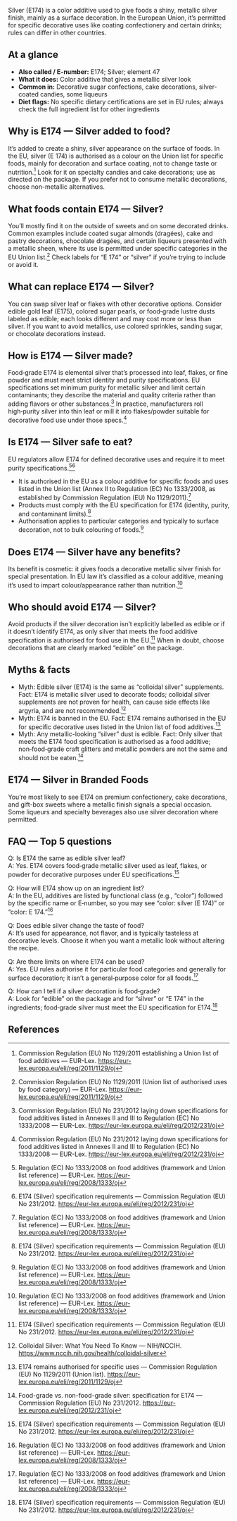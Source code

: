Silver (E174) is a color additive used to give foods a shiny, metallic silver finish, mainly as a surface decoration. In the European Union, it’s permitted for specific decorative uses like coating confectionery and certain drinks; rules can differ in other countries. <!--more-->

## At a glance
- **Also called / E-number:** E174; Silver; element 47  
- **What it does:** Color additive that gives a metallic silver look  
- **Common in:** Decorative sugar confections, cake decorations, silver-coated candies, some liqueurs  
- **Diet flags:** No specific dietary certifications are set in EU rules; always check the full ingredient list for other ingredients  

## Why is E174 — Silver added to food?
It’s added to create a shiny, silver appearance on the surface of foods. In the EU, silver (E 174) is authorised as a colour on the Union list for specific foods, mainly for decoration and surface coating, not to change taste or nutrition.[^1] Look for it on specialty candies and cake decorations; use as directed on the package. If you prefer not to consume metallic decorations, choose non-metallic alternatives.

## What foods contain E174 — Silver?
You’ll mostly find it on the outside of sweets and on some decorated drinks. Common examples include coated sugar almonds (dragées), cake and pastry decorations, chocolate dragées, and certain liqueurs presented with a metallic sheen, where its use is permitted under specific categories in the EU Union list.[^2] Check labels for “E 174” or “silver” if you’re trying to include or avoid it.

## What can replace E174 — Silver?
You can swap silver leaf or flakes with other decorative options. Consider edible gold leaf (E175), colored sugar pearls, or food‑grade lustre dusts labeled as edible; each looks different and may cost more or less than silver. If you want to avoid metallics, use colored sprinkles, sanding sugar, or chocolate decorations instead.

## How is E174 — Silver made?
Food‑grade E174 is elemental silver that’s processed into leaf, flakes, or fine powder and must meet strict identity and purity specifications. EU specifications set minimum purity for metallic silver and limit certain contaminants; they describe the material and quality criteria rather than adding flavors or other substances.[^3] In practice, manufacturers roll high‑purity silver into thin leaf or mill it into flakes/powder suitable for decorative food use under those specs.[^3]

## Is E174 — Silver safe to eat?
EU regulators allow E174 for defined decorative uses and require it to meet purity specifications.[^4][^5]
- It is authorised in the EU as a colour additive for specific foods and uses listed in the Union list (Annex II to Regulation (EC) No 1333/2008, as established by Commission Regulation (EU) No 1129/2011).[^4]
- Products must comply with the EU specification for E174 (identity, purity, and contaminant limits).[^5]
- Authorisation applies to particular categories and typically to surface decoration, not to bulk colouring of foods.[^4]

## Does E174 — Silver have any benefits?
Its benefit is cosmetic: it gives foods a decorative metallic silver finish for special presentation. In EU law it’s classified as a colour additive, meaning it’s used to impart colour/appearance rather than nutrition.[^4]

## Who should avoid E174 — Silver?
Avoid products if the silver decoration isn’t explicitly labelled as edible or if it doesn’t identify E174, as only silver that meets the food additive specification is authorised for food use in the EU.[^5] When in doubt, choose decorations that are clearly marked “edible” on the package.

## Myths & facts
- Myth: Edible silver (E174) is the same as “colloidal silver” supplements. Fact: E174 is metallic silver used to decorate foods; colloidal silver supplements are not proven for health, can cause side effects like argyria, and are not recommended.[^8]
- Myth: E174 is banned in the EU. Fact: E174 remains authorised in the EU for specific decorative uses listed in the Union list of food additives.[^9]
- Myth: Any metallic-looking “silver” dust is edible. Fact: Only silver that meets the E174 food specification is authorised as a food additive; non‑food‑grade craft glitters and metallic powders are not the same and should not be eaten.[^10]

## E174 — Silver in Branded Foods
You’re most likely to see E174 on premium confectionery, cake decorations, and gift-box sweets where a metallic finish signals a special occasion. Some liqueurs and specialty beverages also use silver decoration where permitted.

## FAQ — Top 5 questions
Q: Is E174 the same as edible silver leaf?  
A: Yes. E174 covers food‑grade metallic silver used as leaf, flakes, or powder for decorative purposes under EU specifications.[^5]

Q: How will E174 show up on an ingredient list?  
A: In the EU, additives are listed by functional class (e.g., “color”) followed by the specific name or E‑number, so you may see “color: silver (E 174)” or “color: E 174.”[^4]

Q: Does edible silver change the taste of food?  
A: It’s used for appearance, not flavor, and is typically tasteless at decorative levels. Choose it when you want a metallic look without altering the recipe.

Q: Are there limits on where E174 can be used?  
A: Yes. EU rules authorise it for particular food categories and generally for surface decoration; it isn’t a general‑purpose color for all foods.[^4]

Q: How can I tell if a silver decoration is food‑grade?  
A: Look for “edible” on the package and for “silver” or “E 174” in the ingredients; food‑grade silver must meet the EU specification for E174.[^5]

## References
[^1]: Commission Regulation (EU) No 1129/2011 establishing a Union list of food additives — EUR-Lex. https://eur-lex.europa.eu/eli/reg/2011/1129/oj
[^2]: Commission Regulation (EU) No 1129/2011 (Union list of authorised uses by food category) — EUR-Lex. https://eur-lex.europa.eu/eli/reg/2011/1129/oj
[^3]: Commission Regulation (EU) No 231/2012 laying down specifications for food additives listed in Annexes II and III to Regulation (EC) No 1333/2008 — EUR-Lex. https://eur-lex.europa.eu/eli/reg/2012/231/oj
[^4]: Regulation (EC) No 1333/2008 on food additives (framework and Union list reference) — EUR-Lex. https://eur-lex.europa.eu/eli/reg/2008/1333/oj
[^5]: E174 (Silver) specification requirements — Commission Regulation (EU) No 231/2012. https://eur-lex.europa.eu/eli/reg/2012/231/oj
[^8]: Colloidal Silver: What You Need To Know — NIH/NCCIH. https://www.nccih.nih.gov/health/colloidal-silver
[^9]: E174 remains authorised for specific uses — Commission Regulation (EU) No 1129/2011 (Union list). https://eur-lex.europa.eu/eli/reg/2011/1129/oj
[^10]: Food-grade vs. non-food-grade silver: specification for E174 — Commission Regulation (EU) No 231/2012. https://eur-lex.europa.eu/eli/reg/2012/231/oj
